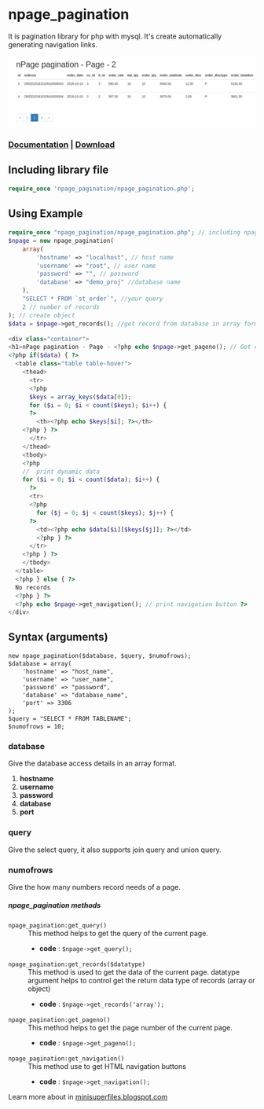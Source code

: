 # npage_pagination
It is pagination library for php with mysql. It's create automatically generating navigation links.

![Pagination preview](https://github.com/minisuperfiles/npage_pagination/blob/main/examples/preview.png?raw=true)

### [Documentation](https://minisuperfiles.blogspot.com/p/documentation.html?project=npage_pagination) | [Download](https://github.com//minisuperfiles/npage_pagination/archive/refs/tags/v1.0.zip)

## Including library file
```php
require_once 'npage_pagination/npage_pagination.php';
```
## Using Example
```php
require_once "npage_pagination/npage_pagination.php"; // including npage pagination file
$npage = new npage_pagination(
	array(
		'hostname' => "localhost", // host name
		'username' => "root", // user name
		'password' => "", // password
		'database' => "demo_proj" //database name
	),
	"SELECT * FROM `st_order`", //your query
	2 // number of records
); // create object
$data = $npage->get_records(); //get record from database in array format
```
```php
<div class="container"> 
<h1>nPage pagination - Page - <?php echo $npage->get_pageno(); // Get current page No ?></h1>
<?php if($data) { ?>
  <table class="table table-hover">
    <thead>
      <tr>
      <?php 
      $keys = array_keys($data[0]); 
      for ($i = 0; $i < count($keys); $i++) {
      ?>
        <th><?php echo $keys[$i]; ?></th>
    <?php } ?>
      </tr>
    </thead>
    <tbody>
    <?php
    //  print dynamic data
    for ($i = 0; $i < count($data); $i++) { 
      ?>
      <tr>
      <?php
        for ($j = 0; $j < count($keys); $j++) {
      ?>
        <td><?php echo $data[$i][$keys[$j]]; ?></td>
        <?php } ?>
      </tr>
    <?php } ?>
    </tbody>
  </table>
  <?php } else { ?>
  No records
  <?php } ?>
  <?php echo $npage->get_navigation(); // print navigation button ?>
</div>
```
## Syntax (arguments)

```
new npage_pagination($database, $query, $numofrows);
$database = array(
    'hostname' => "host_name", 
    'username' => "user_name", 
    'password' => "password", 
    'database' => "database_name",
    'port' => 3306
);
$query = "SELECT * FROM TABLENAME";
$numofrows = 10;
```
### database
Give the database access details in an array format.
<ol type="1">
<li><b>hostname</b></li>
<li><b>username</b></li>
<li><b>password</b></li>
<li><b>database</b></li>
<li><b>port</b></li>
</ol>

### query
Give the select query, it also supports join query and union query.

### numofrows
Give the how many numbers record needs of a page.

<h5>npage_pagination methods</h5><dl>
  <dt><code>npage_pagination:get_query()</code></dt>
<dd>This method helps to get the query of the current page.<ul>
<li><b>code</b> : <code>$npage->get_query();</code></li></ul></dd>
<dt><code>npage_pagination:get_records($datatype)</code></dt>
  <dd>This method is used to get the data of the current page. datatype argument helps to control get the return data type of records (array or object)<ul>
<li><b>code</b> : <code>$npage->get_records('array');</code></li></ul></dd>
<dt><code>npage_pagination:get_pageno()</code></dt>
  <dd>This method helps to get the page number of the current page.<ul>
<li><b>code</b> : <code>$npage->get_pageno();</code></li></ul></dd>
  <dt><code>npage_pagination:get_navigation()</code></dt>
  <dd>This method use to get HTML navigation buttons<ul>
<li><b>code</b> : <code>$npage->get_navigation();</code></li>
</ul></dd>
</dl>

Learn more about in [minisuperfiles.blogspot.com](https://minisuperfiles.blogspot.com)
